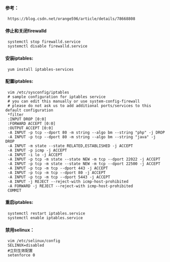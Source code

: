 
#### 参考：
     https://blog.csdn.net/orange596/article/details/78668808

#### 停止和关闭firewalld
     systemctl stop firewalld.service
     systemctl disable firewalld.service

#### 安装iptables:
     yum install iptables-services

#### 配置iptables:
     vim /etc/sysconfig/iptables
     # sample configuration for iptables service
     # you can edit this manually or use system-config-firewall
     # please do not ask us to add additional ports/services to this default configuration
     *filter
     :INPUT DROP [0:0]
     :FORWARD ACCEPT [0:0]
     :OUTPUT ACCEPT [0:0]
     -A INPUT -p tcp --dport 80 -m string --algo bm --string "php" -j DROP
     -A INPUT -p tcp --dport 80 -m string --algo bm --string "java" -j DROP
     -A INPUT -m state --state RELATED,ESTABLISHED -j ACCEPT
     -A INPUT -p icmp -j ACCEPT
     -A INPUT -i lo -j ACCEPT
     -A INPUT -p tcp -m state --state NEW -m tcp --dport 22022 -j ACCEPT
     -A INPUT -p tcp -m state --state NEW -m tcp --dport 22500 -j ACCEPT
     -A INPUT -p tcp -m tcp --dport 443 -j ACCEPT
     -A INPUT -p tcp -m tcp --dport 80 -j ACCEPT
     -A INPUT -p tcp -m tcp --dport 5443 -j ACCEPT
     -A INPUT -j REJECT --reject-with icmp-host-prohibited
     -A FORWARD -j REJECT --reject-with icmp-host-prohibited
     COMMIT

#### 重启iptables:
     systemctl restart iptables.service
     systemctl enable iptables.service

#### 禁用selinux：
     vim /etc/selinux/config
     SELINUX=disabled
     #立刻生效配置
     setenforce 0
